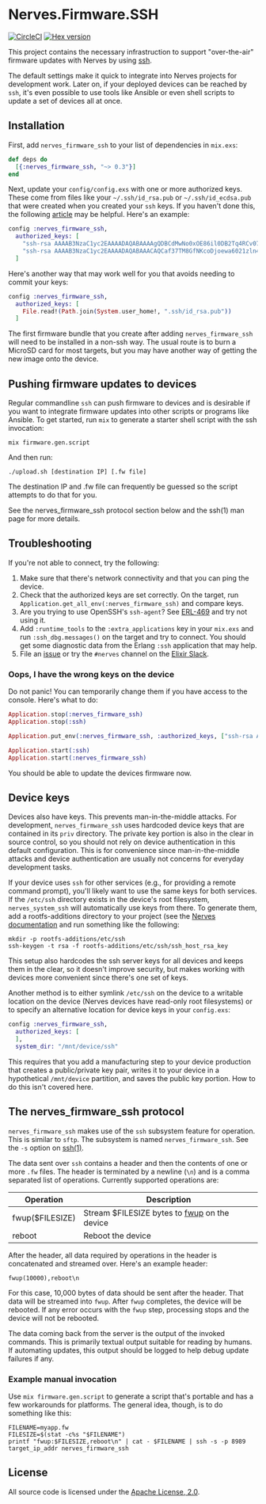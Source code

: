 # Nerves.Firmware.SSH

[![CircleCI](https://circleci.com/gh/nerves-project/nerves_firmware_ssh/tree/master.svg?style=svg)](https://circleci.com/gh/nerves-project/nerves_firmware_ssh/tree/master)
[![Hex version](https://img.shields.io/hexpm/v/nerves_firmware_ssh.svg "Hex version")](https://hex.pm/packages/nerves_firmware_ssh)

This project contains the necessary infrastruction to support "over-the-air"
firmware updates with Nerves by using
[ssh](https://en.wikipedia.org/wiki/Secure_Shell).

The default settings make it quick to integrate into Nerves projects for
development work. Later on, if your deployed devices can be reached by `ssh`,
it's even possible to use tools like Ansible or even shell scripts to update a
set of devices all at once.

## Installation

First, add `nerves_firmware_ssh` to your list of dependencies in `mix.exs`:

```elixir
def deps do
  [{:nerves_firmware_ssh, "~> 0.3"}]
end
```

Next, update your `config/config.exs` with one or more authorized keys. These
come from files like your `~/.ssh/id_rsa.pub` or `~/.ssh/id_ecdsa.pub` that were
created when you created your `ssh` keys. If you haven't done this, the following
[article](https://help.github.com/articles/generating-a-new-ssh-key-and-adding-it-to-the-ssh-agent/)
may be helpful. Here's an example:

```elixir
config :nerves_firmware_ssh,
  authorized_keys: [
    "ssh-rsa AAAAB3NzaC1yc2EAAAADAQABAAAAgQDBCdMwNo0xOE86il0DB2Tq4RCv07XvnV7W1uQBlOOE0ZZVjxmTIOiu8XcSLy0mHj11qX5pQH3Th6Jmyqdj",
    "ssh-rsa AAAAB3NzaC1yc2EAAAADAQABAAACAQCaf37TM8GfNKcoDjoewa6021zln4GvmOiXqW6SRpF61uNWZXurPte1u8frrJX1P/hGxCL7YN3cV6eZqRiF"
  ]
```

Here's another way that may work well for you that avoids needing to commit your keys:

```elixir
config :nerves_firmware_ssh,
  authorized_keys: [
    File.read!(Path.join(System.user_home!, ".ssh/id_rsa.pub"))
  ]
```

The first firmware bundle that you create after adding `nerves_firmware_ssh`
will need to be installed in a non-ssh way. The usual route is to burn a MicroSD
card for most targets, but you may have another way of getting the new image
onto the device.

## Pushing firmware updates to devices

Regular commandline `ssh` can push firmware to devices and is desirable if you
want to integrate firmware updates into other scripts or programs like Ansible.
To get started, run `mix` to generate a starter shell script with the ssh
invocation:

```shell
mix firmware.gen.script
```

And then run:

```shell
./upload.sh [destination IP] [.fw file]
```

The destination IP and .fw file can frequently be guessed so the script
attempts to do that for you.

See the nerves_firmware_ssh protocol section below and the ssh(1) man page for
more details.

## Troubleshooting

If you're not able to connect, try the following:

1. Make sure that there's network connectivity and that you can ping the device.
2. Check that the authorized keys are set correctly. On the target, run
   `Application.get_all_env(:nerves_firmware_ssh)` and compare keys.
3. Are you trying to use OpenSSH's `ssh-agent`? See
   [ERL-469](https://bugs.erlang.org/browse/ERL-469) and try not using it.
4. Add `:runtime_tools` to the `:extra_applications` key in your `mix.exs` and
   run `:ssh_dbg.messages()` on the target and try to connect. You should get
   some diagnostic data from the Erlang `:ssh` application that may help.
5. File an [issue](https://github.com/nerves-project/nerves_firmware_ssh/issues/new)
   or try the `#nerves` channel on the [Elixir Slack](https://elixir-slackin.herokuapp.com/).

### Oops, I have the wrong keys on the device

Do not panic! You can temporarily change them if you have access to the console.
Here's what to do:

```elixir
Application.stop(:nerves_firmware_ssh)
Application.stop(:ssh)

Application.put_env(:nerves_firmware_ssh, :authorized_keys, ["ssh-rsa AAAAB3NzaC1yc2EAA..."])

Application.start(:ssh)
Application.start(:nerves_firmware_ssh)
```

You should be able to update the devices firmware now.

## Device keys

Devices also have keys. This prevents man-in-the-middle attacks. For
development, `nerves_firmware_ssh` uses hardcoded device keys that are contained
in its `priv` directory. The private key portion is also in the clear in
source control, so you should not rely on device authentication in this default
configuration. This is for convenience since man-in-the-middle attacks and
device authentication are usually not concerns for everyday development tasks.

If your device uses `ssh` for other services (e.g., for providing a remote
command prompt), you'll likely want to use the same keys for both services. If
the `/etc/ssh` directory exists in the device's root filesystem,
`nerves_system_ssh` will automatically use keys from there. To generate them,
add a rootfs-additions directory to your project (see the [Nerves
documentation](https://hexdocs.pm/nerves/advanced-configuration.html#root-filesystem-additions)
and run something like the following:

```shell
mkdir -p rootfs-additions/etc/ssh
ssh-keygen -t rsa -f rootfs-additions/etc/ssh/ssh_host_rsa_key
```

This setup also hardcodes the ssh server keys for all devices and keeps them in
the clear, so it doesn't improve security, but makes working with devices more
convenient since there's one set of keys.

Another method is to either symlink `/etc/ssh` on the device to a writable
location on the device (Nerves devices have read-only root filesystems) or to
specify an alternative location for device keys in your `config.exs`:

```elixir
config :nerves_firmware_ssh,
  authorized_keys: [
  ],
  system_dir: "/mnt/device/ssh"
```

This requires that you add a manufacturing step to your device production that
creates a public/private key pair, writes it to your device in a hypothetical
`/mnt/device` partition, and saves the public key portion. How to do this isn't
covered here.

## The nerves_firmware_ssh protocol

`nerves_firmware_ssh` makes use of the `ssh` subsystem feature for operation.
This is similar to `sftp`. The subsystem is named `nerves_firmware_ssh`. See the
`-s` option on [ssh(1)](https://man.openbsd.org/ssh).

The data sent over `ssh` contains a header and then the contents of one or more
`.fw` files. The header is terminated by a newline (`\n`) and is a comma
separated list of operations. Currently supported operations are:

Operation         | Description
------------------|------------
fwup($FILESIZE)   | Stream $FILESIZE bytes to [fwup](https://github.com/fhunleth/fwup) on the device
reboot            | Reboot the device

After the header, all data required by operations in the header is concatenated
and streamed over. Here's an example header:

`fwup(10000),reboot\n`

For this case, 10,000 bytes of data should be sent after the header. That data
will be streamed into `fwup`. After `fwup` completes, the device will be
rebooted. If any error occurs with the `fwup` step, processing stops and the
device will not be rebooted.

The data coming back from the server is the output of the invoked commands. This
is primarily textual output suitable for reading by humans. If automating
updates, this output should be logged to help debug update failures if any.

### Example manual invocation

Use `mix firmware.gen.script` to generate a script that's portable and has a few
workarounds for platforms. The general idea, though, is to do something like
this:

```shell
FILENAME=myapp.fw
FILESIZE=$(stat -c%s "$FILENAME")
printf "fwup:$FILESIZE,reboot\n" | cat - $FILENAME | ssh -s -p 8989 target_ip_addr nerves_firmware_ssh
```

## License

All source code is licensed under the
[Apache License, 2.0](https://opensource.org/licenses/Apache-2.0).
